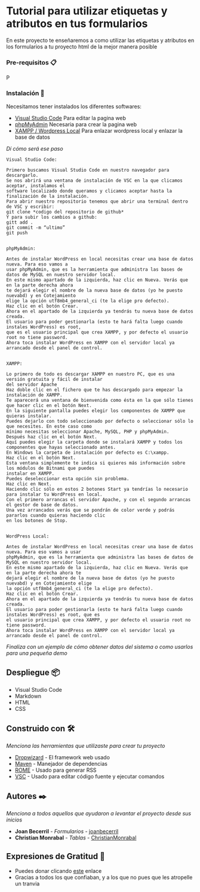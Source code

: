 ﻿# Tutorial para utilizar etiquetas y atributos en tus formularios

En este proyecto te enseñaremos a como utilizar las etiquetas y atributos en los formularios a tu proyecto html de la mejor manera posible

### Pre-requisitos 📋

P

### Instalación 🔧

Necesitamos tener instalados los diferentes softwares:
- [Visual Studio Code](https://code.visualstudio.com/download) Para editar la pagina web
- [phpMyAdmin](https://www.phpmyadmin.net/) Necesaria para crear la pagina web
- [XAMPP / Wordpress Local](https://www.apachefriends.org/es/index.html) Para enlazar wordpress local y enlazar la base de datos

_Dí cómo será ese paso_

```
Visual Studio Code:

Primero buscamos Visual Studio Code en nuestro navegador para descargarlo.
Se nos abrirá una ventana de instalación de VSC en la que clicamos aceptar, instalamos el 
software localizado donde queramos y clicamos aceptar hasta la finalización de la instalación.
Para abrir nuestro repositorio tenemos que abrir una terminal dentro de VSC y escribir:
git clone *codigo del repositorio de github*
Y para subir los cambios a github:
gitt add .
git commit -m “ultimo”
git push


phpMyAdmin:

Antes de instalar WordPress en local necesitas crear una base de datos nueva. Para eso vamos a 
usar phpMyAdmin, que es la herramienta que administra las bases de datos de MySQL en nuestro servidor local. 
En este mismo apartado de la izquierda, haz clic en Nueva. Verás que en la parte derecha ahora 
te dejará elegir el nombre de la nueva base de datos (yo he puesto nuevabd) y en Cotejamiento 
elige la opción utf8mb4_general_ci (te la elige pro defecto).
Haz clic en el botón Crear.
Ahora en el apartado de la izquierda ya tendrás tu nueva base de datos creada.
El usuario para poder gestionarla (esto te hará falta luego cuando instales WordPress) es root, 
que es el usuario principal que crea XAMPP, y por defecto el usuario root no tiene password.
Ahora toca instalar WordPress en XAMPP con el servidor local ya arrancado desde el panel de control.


XAMPP:

Lo primero de todo es descargar XAMPP en nuestro PC, que es una versión gratuita y fácil de instalar 
del servidor Apache
Haz doble clic en el fichero que te has descargado para empezar la instalación de XAMPP.
Te aparecerá una ventana de bienvenida como ésta en la que sólo tienes que hacer clic en el botón Next.
En la siguiente pantalla puedes elegir los componentes de XAMPP que quieras instalar.
Puedes dejarlo con todo seleccionado por defecto o seleccionar sólo lo que necesites. En este caso como 
mínimo necesitas seleccionar Apache, MySQL, PHP y phpMyAdmin.
Después haz clic en el botón Next.
Aquí puedes elegir la carpeta donde se instalará XAMPP y todos los componentes que hayas seleccionado antes.
En Windows la carpeta de instalación por defecto es C:\xampp.
Haz clic en el botón Next.
Esta ventana simplemente te indica si quieres más información sobre los módulos de Bitnami que puedes 
instalar en XAMPP.
Puedes deseleccionar esta opción sin problema.
Haz clic en Next.
Haciendo clic sólo en estos 2 botones Start ya tendrías lo necesario para instalar tu WordPress en local.
Con el primero arrancas el servidor Apache, y con el segundo arrancas el gestor de base de datos.
Una vez arrancados verás que se pondrán de color verde y podrás pararlos cuando quieras haciendo clic 
en los botones de Stop.


WordPress Local:

Antes de instalar WordPress en local necesitas crear una base de datos nueva. Para eso vamos a usar
phpMyAdmin, que es la herramienta que administra las bases de datos de MySQL en nuestro servidor local. 
En este mismo apartado de la izquierda, haz clic en Nueva. Verás que en la parte derecha ahora te 
dejará elegir el nombre de la nueva base de datos (yo he puesto nuevabd) y en Cotejamiento elige 
la opción utf8mb4_general_ci (te la elige pro defecto).
Haz clic en el botón Crear.
Ahora en el apartado de la izquierda ya tendrás tu nueva base de datos creada.
El usuario para poder gestionarla (esto te hará falta luego cuando instales WordPress) es root, que es
el usuario principal que crea XAMPP, y por defecto el usuario root no tiene password.
Ahora toca instalar WordPress en XAMPP con el servidor local ya arrancado desde el panel de control.

```

_Finaliza con un ejemplo de cómo obtener datos del sistema o como usarlos para una pequeña demo_


## Despliegue 📦

- Visual Studio Code
- Markdown
- HTML
- CSS

## Construido con 🛠️

_Menciona las herramientas que utilizaste para crear tu proyecto_

* [Dropwizard](http://www.dropwizard.io/1.0.2/docs/) - El framework web usado
* [Maven](https://maven.apache.org/) - Manejador de dependencias
* [ROME](https://rometools.github.io/rome/) - Usado para generar RSS
* [VSC](https://code.visualstudio.com/) - Usado para editar código fuente y ejecutar comandos

## Autores ✒️

_Menciona a todos aquellos que ayudaron a levantar el proyecto desde sus inicios_

* **Joan Becerril** - *Formularios* - [joanbecerril](https://github.com/joanbecerril/)
* **Christian Monrabal** - *Tablas* - [ChristianMonrabal](https://github.com/ChristianMonrabal/)

## Expresiones de Gratitud 🎁

* Puedes donar clicando [este](https://tuputamadre.com/) enlace
* Gracias a todos los que confiaban, y a los que no pues que les atropelle un tranvia
